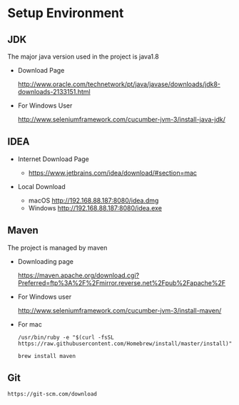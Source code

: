 # Setup Environment

## JDK
The major java version used in the project is java1.8

* Download Page

    http://www.oracle.com/technetwork/pt/java/javase/downloads/jdk8-downloads-2133151.html
* For Windows User
    
    http://www.seleniumframework.com/cucumber-jvm-3/install-java-jdk/

## IDEA 
* Internet Download Page
  * https://www.jetbrains.com/idea/download/#section=mac
* Local Download

  * macOS http://192.168.88.187:8080/idea.dmg
  * Windows http://192.168.88.187:8080/idea.exe
## Maven
The project is managed by maven
* Downloading page

    https://maven.apache.org/download.cgi?Preferred=ftp%3A%2F%2Fmirror.reverse.net%2Fpub%2Fapache%2F
    
* For Windows user

    http://www.seleniumframework.com/cucumber-jvm-3/install-maven/
    
* For mac 

    `/usr/bin/ruby -e "$(curl -fsSL https://raw.githubusercontent.com/Homebrew/install/master/install)"`

    `brew install maven`


## Git

    https://git-scm.com/download
